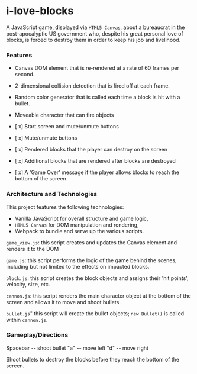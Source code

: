 # i-love-blocks

A JavaScript game, displayed via `HTML5 Canvas`, about a bureaucrat in the post-apocalyptic US government who, despite his great personal love of blocks, is forced to destroy them in order to keep his job and livelihood.

### Features

- Canvas DOM element that is re-rendered at a rate of 60 frames per second.
- 2-dimensional collision detection that is fired off at each frame.
- Random color generator that is called each time a block is hit with a bullet.
- Moveable character that can fire objects


- [ x] Start screen and mute/unmute buttons
- [ x] Mute/unmute buttons
- [ x] Rendered blocks that the player can destroy on the screen
- [ x] Additional blocks that are rendered after blocks are destroyed
- [ x] A 'Game Over' message if the player allows blocks to reach the bottom of the screen

### Architecture and Technologies 

This project features the following technologies:

- Vanilla JavaScript for overall structure and game logic,
- `HTML5 Canvas` for DOM manipulation and rendering,
- Webpack to bundle and serve up the various scripts.

`game_view.js`: this script creates and updates the Canvas element and renders it to the DOM

`game.js`: this script performs the logic of the game behind the scenes, including but not limited to the effects on impacted blocks.

`block.js`: this script creates the block objects and assigns their 'hit points', velocity, size, etc.

`cannon.js`: this script renders the main character object at the bottom of the screen and allows it to move and shoot bullets.

`bullet.js`" this script will create the bullet objects; `new Bullet()` is called within `cannon.js`.

### Gameplay/Directions

Spacebar -- shoot bullet
"a" -- move left
"d" -- move right

Shoot bullets to destroy the blocks before they reach the bottom of the screen.



